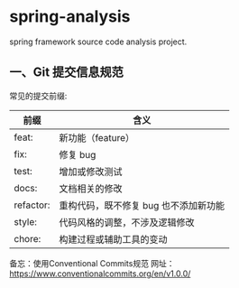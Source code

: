 # spring-analysis
spring framework source code analysis project.



## 一、Git 提交信息规范
常见的提交前缀:

| 前缀        | 含义 |
|-----------|----|
| feat:     |新功能（feature）    |
| fix:      |修复 bug    |
| test:     |增加或修改测试    |
| docs:     |文档相关的修改    |
| refactor: |重构代码，既不修复 bug 也不添加新功能    |
| style:    |代码风格的调整，不涉及逻辑修改    |
| chore:    |构建过程或辅助工具的变动    |


备忘：使用Conventional Commits规范
网址：https://www.conventionalcommits.org/en/v1.0.0/

